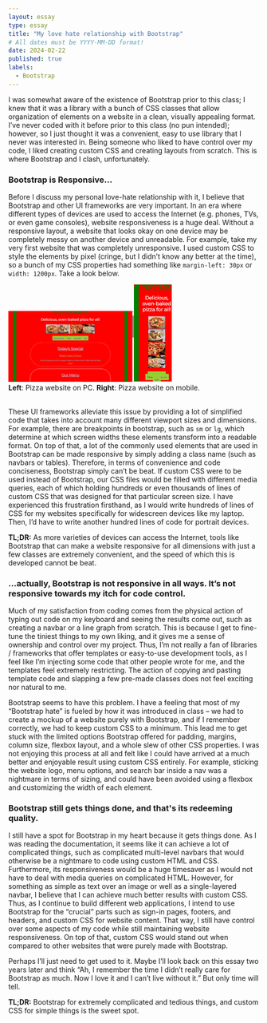 ```yaml
---
layout: essay
type: essay
title: "My love hate relationship with Bootstrap"
# All dates must be YYYY-MM-DD format!
date: 2024-02-22
published: true
labels:
  - Bootstrap
---
```


I was somewhat aware of the existence of Bootstrap prior to this class; I knew that it was a library with a bunch of CSS classes that allow organization of elements on a website in a clean, visually appealing format. I’ve never coded with it before prior to this class (no pun intended); however, so I just thought it was a convenient, easy to use library that I never was interested in. Being someone who liked to have control over my code, I liked creating custom CSS and creating layouts from scratch. This is where Bootstrap and I clash, unfortunately.

### Bootstrap is Responsive…

Before I discuss my personal love-hate relationship with it, I believe that Bootstrap and other UI frameworks are very important. In an era where different types of devices are used to access the Internet (e.g. phones, TVs, or even game consoles), website responsiveness is a huge deal. Without a responsive layout, a website that looks okay on one device may be completely messy on another device and unreadable. For example, take my very first website that was completely unresponsive. I used custom CSS to style the elements by pixel (cringe, but I didn’t know any better at the time), so a bunch of my CSS properties had something like `margin-left: 30px` or `width: 1200px`. Take a look below.

<img width="50%" class="rounded pe-4 mr-3" src="../img/pizzaonlaptop.png"><img width="15%" class="rounded pe-4" src="../img/pizzaonmobile.png"><br>
**Left**: Pizza website on PC. **Right**: Pizza website on mobile.<br><br>

These UI frameworks alleviate this issue by providing a lot of simplified code that takes into account many different viewport sizes and dimensions. For example, there are breakpoints in bootstrap, such as `sm` or `lg`, which determine at which screen widths these elements transform into a readable format. On top of that, a lot of the commonly used elements that are used in Bootstrap can be made responsive by simply adding a class name (such as navbars or tables). Therefore, in terms of convenience and code conciseness, Bootstrap simply can’t be beat. If custom CSS were to be used instead of Bootstrap, our CSS files would be filled with different media queries, each of which holding hundreds or even thousands of lines of custom CSS that was designed for that particular screen size. I have experienced this frustration firsthand, as I would write hundreds of lines of CSS for my websites specifically for widescreen devices like my laptop. Then, I’d have to write another hundred lines of code for portrait devices.

**TL;DR:** As more varieties of devices can access the Internet, tools like Bootstrap that can make a website responsive for all dimensions with just a few classes are extremely convenient, and the speed of which this is developed cannot be beat. 

### …actually, Bootstrap is not responsive in all ways. It’s not responsive towards my itch for code control.

Much of my satisfaction from coding comes from the physical action of typing out code on my keyboard and seeing the results come out, such as creating a navbar or a line graph from scratch. This is because I get to fine-tune the tiniest things to my own liking, and it gives me a sense of ownership and control over my project. Thus, I’m not really a fan of libraries / frameworks that offer templates or easy-to-use development tools, as I feel like I’m injecting some code that other people wrote for me, and the templates feel extremely restricting. The action of copying and pasting template code and slapping a few pre-made classes does not feel exciting nor natural to me.

Bootstrap seems to have this problem. I have a feeling that most of my “Bootstrap hate” is fueled by how it was introduced in class – we had to create a mockup of a website purely with Bootstrap, and if I remember correctly, we had to keep custom CSS to a minimum. This lead me to get stuck with the limited options Bootstrap offered for padding, margins, column size, flexbox layout, and a whole slew of other CSS properties. I was not enjoying this process at all and felt like I could have arrived at a much better and enjoyable result using custom CSS entirely. For example, sticking the website logo, menu options, and search bar inside a nav was a nightmare in terms of sizing, and could have been avoided using a flexbox and customizing the width of each element. 

### Bootstrap still gets things done, and that's its redeeming quality.

I still have a spot for Bootstrap in my heart because it gets things done. As I was reading the documentation, it seems like it can achieve a lot of complicated things, such as complicated multi-level navbars that would otherwise be a nightmare to code using custom HTML and CSS. Furthermore, its responsiveness would be a huge timesaver as I would not have to deal with media queries on complicated HTML. However, for something as simple as text over an image or well as a single-layered navbar, I believe that I can achieve much better results with custom CSS. Thus, as I continue to build different web applications, I intend to use Bootstrap for the “crucial” parts such as sign-in pages, footers, and headers, and custom CSS for website content. That way, I still have control over some aspects of my code while still maintaining website responsiveness. On top of that, custom CSS would stand out when compared to other websites that were purely made with Bootstrap.

Perhaps I’ll just need to get used to it. Maybe I’ll look back on this essay two years later and think “Ah, I remember the time I didn’t really care for Bootstrap as much. Now I love it and I can’t live without it.” But only time will tell.

**TL;DR:** Bootstrap for extremely complicated and tedious things, and custom CSS for simple things is the sweet spot.


